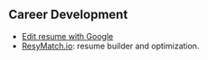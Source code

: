## Career Development

- [Edit resume with Google](https://applieddigitalskills.withgoogle.com/c/college-and-continuing-education-spanish/es-419/edita-tu-curr%C3%ADculum/overview.html#)
- [ResyMatch.io](https://cultivatedculture.com/resume-scanner/): resume builder and optimization.
